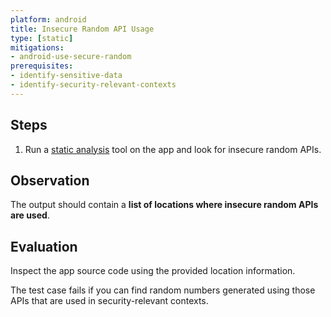 ```yaml
---
platform: android
title: Insecure Random API Usage
type: [static]
mitigations:
- android-use-secure-random
prerequisites:
- identify-sensitive-data
- identify-security-relevant-contexts
---
```


## Steps

1. Run a [static analysis](https://mas.owasp.org/MASTG/techniques/android/MASTG-TECH-0014/) tool on the app and look for insecure random APIs.

## Observation

The output should contain a **list of locations where insecure random APIs are used**.

## Evaluation

Inspect the app source code using the provided location information.

The test case fails if you can find random numbers generated using those APIs that are used in security-relevant contexts.
